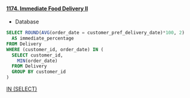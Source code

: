#### [1174. Immediate Food Delivery II](https://leetcode.com/problems/immediate-food-delivery-ii/)

* Database

```sql
SELECT ROUND(AVG(order_date = customer_pref_delivery_date)*100, 2)
  AS immediate_percentage
FROM Delivery
WHERE (customer_id, order_date) IN (
  SELECT customer_id,
    MIN(order_date)
  FROM Delivery
  GROUP BY customer_id
)
```
[IN (SELECT)](https://www.w3schools.com/sql/sql_in.asp)
<br/>